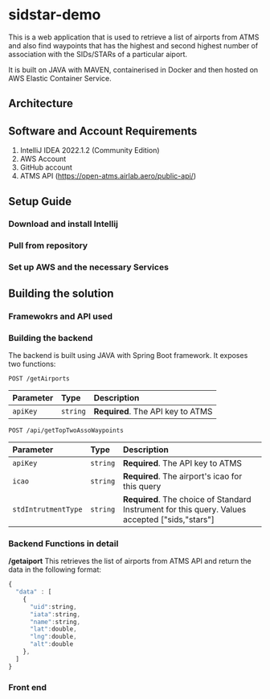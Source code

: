 # sidstar-demo
This is a web application that is used to retrieve a list of airports from ATMS and also find waypoints that has the highest and second highest number of association with the SIDs/STARs of a particular aiport.

It is built on JAVA with MAVEN, containerised in Docker and then hosted on AWS Elastic Container Service.

## Architecture



## Software and Account Requirements

1) IntelliJ IDEA 2022.1.2 (Community Edition)
2) AWS Account
3) GitHub account
4) ATMS API (https://open-atms.airlab.aero/public-api/)

## Setup Guide

### Download and install Intellij

### Pull from repository

### Set up AWS and the necessary Services


## Building the solution

### Framewokrs and API used


### Building the backend
The backend is built using JAVA with Spring Boot framework. It exposes two functions:

```http
POST /getAirports
```

| Parameter | Type | Description |
| :--- | :--- | :--- |
| `apiKey` | `string` | **Required**. The API key to ATMS |

```http
POST /api/getTopTwoAssoWaypoints
```

| Parameter | Type | Description |
| :--- | :--- | :--- |
| `apiKey` | `string` | **Required**. The API key to ATMS |
| `icao` | `string` | **Required**. The airport's icao for this query|
| `stdIntrutmentType` | `string` | **Required**. The choice of Standard Instrument for this query. Values accepted ["sids,"stars"] |

### Backend Functions in detail

**/getaiport**
This retrieves the list of airports from ATMS API and return the data in the following format:

```javascript
{
  "data" : [
    { 
      "uid":string,
      "iata":string,
      "name":string,
      "lat":double,
      "lng":double,
      "alt":double
    },
  ]
}
```

### Front end


